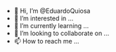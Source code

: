 - 👋 Hi, I’m @EduardoQuiosa
- 👀 I’m interested in ...
- 🌱 I’m currently learning ...
- 💞️ I’m looking to collaborate on ...
- 📫 How to reach me ...

<!---
EduardoQuiosa/EduardoQuiosa is a ✨ special ✨ repository because its `README.md` (this file) appears on your GitHub profile.
You can click the Preview link to take a look at your changes.
--->
